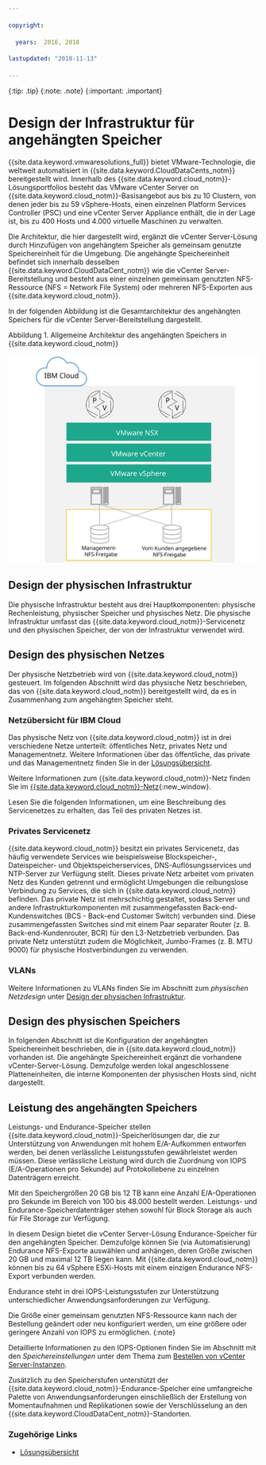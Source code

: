 ```yaml
---

copyright:

  years:  2016, 2018

lastupdated: "2018-11-13"

---
```


{:tip: .tip}
{:note: .note}
{:important: .important}

# Design der Infrastruktur für angehängten Speicher

{{site.data.keyword.vmwaresolutions_full}} bietet VMware-Technologie, die weltweit automatisiert in {{site.data.keyword.CloudDataCents_notm}} bereitgestellt wird. Innerhalb des {{site.data.keyword.cloud_notm}}-Lösungsportfolios besteht das VMware vCenter Server on {{site.data.keyword.cloud_notm}}-Basisangebot aus bis zu 10 Clustern, von denen jeder bis zu 59 vSphere-Hosts, einen einzelnen Platform Services Controller (PSC) und eine vCenter Server Appliance enthält, die in der Lage ist, bis zu 400 Hosts und 4.000 virtuelle Maschinen zu verwalten.

Die Architektur, die hier dargestellt wird, ergänzt die vCenter Server-Lösung durch Hinzufügen von angehängtem Speicher als gemeinsam genutzte Speichereinheit für die Umgebung. Die angehängte Speichereinheit befindet sich innerhalb desselben {{site.data.keyword.CloudDataCent_notm}} wie die vCenter Server-Bereitstellung und besteht aus einer einzelnen gemeinsam genutzten NFS-Ressource (NFS = Network File System) oder mehreren NFS-Exporten aus {{site.data.keyword.cloud_notm}}.

In der folgenden Abbildung ist die Gesamtarchitektur des angehängten Speichers für die vCenter Server-Bereitstellung dargestellt.

Abbildung 1. Allgemeine Architektur des angehängten Speichers in {{site.data.keyword.cloud_notm}}

![Angehängter Speicher - Architektur](../solution/physical_nfs.svg "Allgemeine Architektur des angehängten Speichers in IBM Cloud")

## Design der physischen Infrastruktur

Die physische Infrastruktur besteht aus drei Hauptkomponenten: physische Rechenleistung, physischer Speicher und physisches Netz. Die physische Infrastruktur umfasst das {{site.data.keyword.cloud_notm}}-Servicenetz und den physischen Speicher, der von der Infrastruktur verwendet wird.

## Design des physischen Netzes

Der physische Netzbetrieb wird von {{site.data.keyword.cloud_notm}} gesteuert. Im folgenden Abschnitt wird das physische Netz beschrieben, das von {{site.data.keyword.cloud_notm}} bereitgestellt wird, da es in Zusammenhang zum angehängten Speicher steht.

### Netzübersicht für IBM Cloud

Das physische Netz von {{site.data.keyword.cloud_notm}} ist in drei verschiedene Netze unterteilt: öffentliches Netz, privates Netz und Managementnetz. Weitere Informationen über das öffentliche, das private und das Managementnetz finden Sie in der [Lösungsübersicht](../solution/solution_overview.html).

Weitere Informationen zum {{site.data.keyword.cloud_notm}}-Netz finden Sie im [{{site.data.keyword.cloud_notm}}-Netz](https://www.ibm.com/cloud-computing/bluemix/our-network){:new_window}.

Lesen Sie die folgenden Informationen, um eine Beschreibung des Servicenetzes zu erhalten, das Teil des privaten Netzes ist.

### Privates Servicenetz

{{site.data.keyword.cloud_notm}} besitzt ein privates Servicenetz, das häufig verwendete Services wie beispielsweise Blockspeicher-, Dateispeicher- und Objektspeicherservices, DNS-Auflösungsservices und NTP-Server zur Verfügung stellt. Dieses private Netz arbeitet vom privaten Netz des Kunden getrennt und ermöglicht Umgebungen die reibungslose Verbindung zu Services, die sich in {{site.data.keyword.cloud_notm}} befinden. Das private Netz ist mehrschichtig gestaltet, sodass Server und andere Infrastrukturkomponenten mit zusammengefassten Back-end-Kundenswitches (BCS - Back-end Customer Switch) verbunden sind. Diese zusammengefassten Switches sind mit einem Paar separater Router (z. B. Back-end-Kundenrouter, BCR) für den L3-Netzbetrieb verbunden. Das private Netz unterstützt zudem die Möglichkeit, Jumbo-Frames (z. B. MTU 9000) für physische Hostverbindungen zu verwenden.

### VLANs

Weitere Informationen zu VLANs finden Sie im Abschnitt zum _physischen Netzdesign_ unter [Design der physischen Infrastruktur](../solution/design_physicalinfrastructure.html).

## Design des physischen Speichers

In folgenden Abschnitt ist die Konfiguration der angehängten Speichereinheit beschrieben, die in {{site.data.keyword.cloud_notm}} vorhanden ist. Die angehängte Speichereinheit ergänzt die vorhandene vCenter-Server-Lösung. Demzufolge werden lokal angeschlossene Platteneinheiten, die interne Komponenten der physischen Hosts sind, nicht dargestellt.

## Leistung des angehängten Speichers

Leistungs- und Endurance-Speicher stellen {{site.data.keyword.cloud_notm}}-Speicherlösungen dar, die zur Unterstützung von Anwendungen mit hohem E/A-Aufkommen entworfen werden, bei denen verlässliche Leistungsstufen gewährleistet werden müssen. Diese verlässliche Leistung wird durch die Zuordnung von IOPS (E/A-Operationen pro Sekunde) auf Protokollebene zu einzelnen Datenträgern erreicht.

Mit den Speichergrößen 20 GB bis 12 TB kann eine Anzahl E/A-Operationen pro Sekunde im Bereich von 100 bis 48.000 bestellt werden. Leistungs- und Endurance-Speicherdatenträger stehen sowohl für Block Storage als auch für File Storage zur Verfügung.

In diesem Design bietet die vCenter Server-Lösung Endurance-Speicher für den angehängten Speicher. Demzufolge können Sie (via Automatisierung) Endurance NFS-Exporte auswählen und anhängen, deren Größe zwischen 20 GB und maximal 12 TB liegen kann. Mit {{site.data.keyword.cloud_notm}} können bis zu 64 vSphere ESXi-Hosts mit einem einzigen Endurance NFS-Export verbunden werden.

Endurance steht in drei IOPS-Leistungsstufen zur Unterstützung unterschiedlicher Anwendungsanforderungen zur Verfügung.

Die Größe einer gemeinsam genutzten NFS-Ressource kann nach der Bestellung geändert oder neu konfiguriert werden, um eine größere oder geringere Anzahl von IOPS zu ermöglichen.
{:note}

Detaillierte Informationen zu den IOPS-Optionen finden Sie im Abschnitt mit den _Speichereinstellungen_ unter dem Thema zum [Bestellen von vCenter Server-Instanzen](../../vcenter/vc_orderinginstance.html).

Zusätzlich zu den Speicherstufen unterstützt der {{site.data.keyword.cloud_notm}}-Endurance-Speicher eine umfangreiche Palette von Anwendungsanforderungen einschließlich der Erstellung von Momentaufnahmen und Replikationen sowie der Verschlüsselung an den {{site.data.keyword.CloudDataCent_notm}}-Standorten.

### Zugehörige Links

* [Lösungsübersicht](../solution/solution_overview.html)
